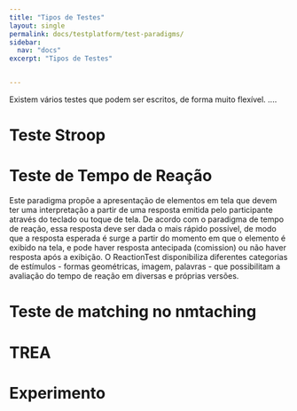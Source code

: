 ```yaml
---
title: "Tipos de Testes"
layout: single
permalink: docs/testplatform/test-paradigms/
sidebar:
  nav: "docs"
excerpt: "Tipos de Testes"


---
```


Existem vários testes que podem ser escritos, de forma muito flexível.
....


# Teste Stroop




# Teste de Tempo de Reação

Este paradigma propõe a apresentação de elementos em tela que devem ter uma interpretação a partir de uma resposta emitida pelo participante através do teclado ou toque de tela.
De acordo com o paradigma de tempo de reação, essa resposta deve ser dada o mais rápido possível, de modo que a resposta esperada é surge a partir do momento em que o elemento é exibido na tela, e pode haver resposta antecipada (comission) ou não haver resposta após a exibição.
O ReactionTest disponibiliza diferentes categorias de estímulos - formas geométricas, imagem, palavras - que possibilitam a avaliação do tempo de reação em  diversas e próprias versões.





# Teste de matching no nmtaching


# TREA

# Experimento
